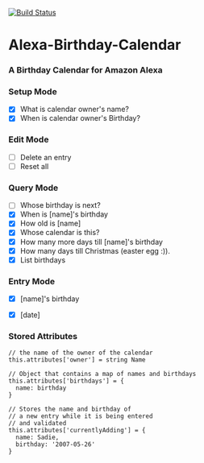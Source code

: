 [![Build Status](https://travis-ci.org/sscinader/Alexa-Birthday-Calendar.svg?branch=master)](https://travis-ci.org/sscinader/Alexa-Birthday-Calendar)
# Alexa-Birthday-Calendar
### A Birthday Calendar for Amazon Alexa

### Setup Mode
- [x] What is calendar owner's  name?
- [x] When is calendar owner's Birthday?

### Edit Mode
- [ ] Delete an entry
- [ ] Reset all

### Query Mode
- [ ] Whose birthday is next?
- [x] When is [name]'s birthday
- [x] How old is [name]
- [x] Whose calendar is this?
- [x] How many more days till [name]'s birthday
- [x] How many days till Christmas (easter egg :)).
- [x] List birthdays

### Entry Mode
- [x] [name]'s birthday
- [x] [date]


### Stored Attributes

```
// the name of the owner of the calendar
this.attributes['owner'] = string Name

// Object that contains a map of names and birthdays
this.attributes['birthdays'] = {
  name: birthday
}

// Stores the name and birthday of
// a new entry while it is being entered
// and validated
this.attributes['currentlyAdding'] = {
  name: Sadie,
  birthday: '2007-05-26'
}
```
